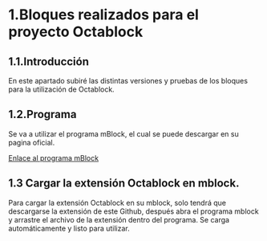 # 1.Bloques realizados para el proyecto Octablock 
## 1.1.Introducción 
En este apartado subiré las distintas versiones y pruebas de los bloques para la utilización de Octablock.
## 1.2.Programa 
Se va a utilizar el programa mBlock, el cual se puede descargar en su pagina oficial. 

[Enlace al programa mBlock](https://www.mblock.cc/en-us/download)
## 1.3 Cargar la extensión Octablock en mblock.
Para cargar la extensión Octablock en su mblock, solo tendrá que descargarse la extensión de este Github, después abra el programa mblock y arrastre el archivo de la extensión dentro del programa. 
Se carga automáticamente y listo para utilizar. 
